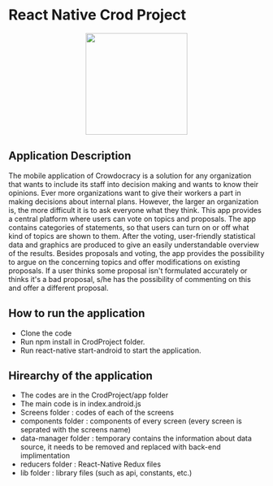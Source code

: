  
# React Native Crod Project
<p align="center">
  <img src="http://i.imgur.com/agViZW1.png" width="200"/>
</p>

## Application Description
The mobile application of Crowdocracy is a solution for any organization that wants to include its staff into decision making and wants to know their opinions. Ever more organizations want to give their workers a part in making decisions about internal plans. However, the larger an organization is, the more difficult it is to ask everyone what they think. This app provides a central platform where users can vote on topics and proposals. The app contains categories of statements, so that users can turn on or off what kind of topics are shown to them. After the voting, user-friendly statistical data and graphics are produced to give an easily understandable overview of the results.
	Besides proposals and voting, the app provides the possibility to argue on the concerning topics and offer modifications on existing proposals. If a user thinks some proposal isn't formulated accurately or thinks it's a bad proposal, s/he has the possibility of commenting on this and offer a different proposal.

## How to run the application
- Clone the code
- Run npm install in CrodProject folder.
- Run react-native start-android to start the application.

## Hirearchy of the application
- The codes are in the CrodProject/app folder
- The main code is in index.android.js
- Screens folder : codes of each of the screens
- components folder : components of every screen (every screen is seprated with the screens name)
- data-manager folder : temporary contains the information about data source, it needs to be removed and replaced with back-end implimentation
- reducers folder : React-Native Redux files
- lib folder : library files (such as api, constants, etc.)
